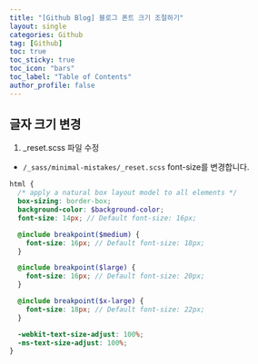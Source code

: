 ```yaml
---
title: "[Github Blog] 블로그 폰트 크기 조절하기"
layout: single
categories: Github
tag: [Github]
toc: true
toc_sticky: true
toc_icon: "bars"
toc_label: "Table of Contents"
author_profile: false
---
```


## 글자 크기 변경
1. _reset.scss 파일 수정
- `/_sass/minimal-mistakes/_reset.scss` font-size를 변경합니다.

```scss
html {
  /* apply a natural box layout model to all elements */
  box-sizing: border-box;
  background-color: $background-color;
  font-size: 14px; // Default font-size: 16px;

  @include breakpoint($medium) {
    font-size: 16px; // Default font-size: 18px;
  }

  @include breakpoint($large) {
    font-size: 16px; // Default font-size: 20px;
  }

  @include breakpoint($x-large) {
    font-size: 18px; // Default font-size: 22px;
  }

  -webkit-text-size-adjust: 100%;
  -ms-text-size-adjust: 100%;
}
```
